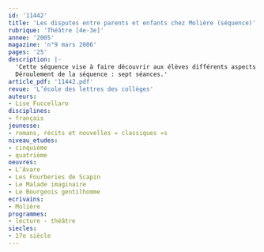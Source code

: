 ```yaml
---
id: '11442'
title: 'Les disputes entre parents et enfants chez Molière (séquence)'
rubrique: 'Théâtre [4e-3e]'
annee: '2005'
magazine: 'n°9 mars 2006'
pages: '25'
description: |-
  'Cette séquence vise à faire découvrir aux élèves différents aspects de la comédie de Molière à travers l’exploration du thème de la dispute entre parents et enfants dans quatre pièces : « L’Avare », « Les Fourberies de Scapin », « Le Malade imaginaire », « Le Bourgeois gentilhomme ». La volonté paternelle constitue l’obstacle fondamental des intrigues de nombreuses pièces du XVIIe siècle. Le théâtre de Molière met fréquemment en scène un père s’opposant au mariage de ses enfants. La scène de dispute qui les oppose peut offrir une entrée privilégiée pour initier les élèves au langage théâtral. Elle constitue, en effet, une situation clé du langage dramatique : l’enjeu de l’affrontement est de devenir le maître de la situation, d’imposer sa volonté par le pouvoir de sa parole, en un mot, de modifier par son discours un rapport de force qui infléchira le cours de l’intrigue. L’étude des scènes de dispute permet d’apprécier la diversité des genres, des registres et des procédés comiques chez Molière. Enfin, le jeu de la sincérité et de l’hypocrisie, de l’apparence et de la réalité, ou encore de la vérité et de l’illusion à l’œuvre dans les différentes stratégies des personnages en conflit pose la question majeure dans le théâtre de Molière du dévoilement de la vérité.
  Déroulement de la séquence : sept séances.'
article_pdf: '11442.pdf'
revue: 'L’école des lettres des collèges'
auteurs:
- Lise Fuccellaro
disciplines:
- français
jeunesse:
- romans, récits et nouvelles « classiques »s
niveau_etudes:
- cinquième
- quatrième
oeuvres:
- L’Avare
- Les Fourberies de Scapin
- Le Malade imaginaire
- Le Bourgeois gentilhomme
ecrivains:
- Molière
programmes:
- lecture - théâtre
siecles:
- 17e siècle
---
```

